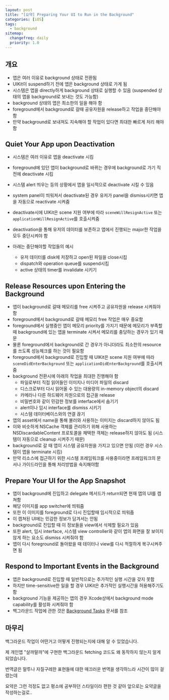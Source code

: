 ```yaml
---
layout: post
title: "[요약] Preparing Your UI to Run in the Background"
categories: [iOS]
tags: 
  - background
sitemap:
  changefreq: daily
  priority: 1.0
---
```


## 개요

- 앱은 여러 이유로 background 상태로 전환됨
- UIKit이 suspend하기 전에 앱은 background 상태로 가게 됨
- 시스템은 앱을 directly하게 background 상태로 실행할 수 있음 (suspended 상태의 앱을 background로 보내는 것도 가능함)
- background 상태의 앱은 최소한의 일을 해야 함
- foreground에서 background로 갈때 공유자원을 release하고 작업을 중단해야 함
- 만약 background로 보내져도 지속해야 할 작업이 있다면 최대한 빠르게 처리 해야 함



## Quiet Your App upon Deactivation

- 시스템은 여러 이유로 앱을 deactivate 시킴
- foreground에 있던 앱이 background로 바뀌는 경우에 background로 가기 직전에 deactivate 시킴
- 시스템 alert 띄우는 등의 상황에서 앱을 일시적으로 deactivate 시킬 수 있음
- system panel이 띄워져서 deactivate된 경우 유저가 panel을 dismiss시키면 앱을 자동으로 reactivate 시켜줌
- deactivate시에 UIKit은 scene 지원 여부에 따라 `sceneWillResignActive` 또는 `applicationWillResignActive`를 호출시켜줌



- deactivation을 통해 유저의 데이터를 보존하고 앱에서 진행되는 major한 작업을 모두 중단시켜야 함
- 아래는 중단해야할 작업들의 예시
  - 유저 데이터를 disk에 저장하고 open된 파일을 close시킴
  - dispatch와 operation queue를 suspend시킴
  - active 상태의 timer를 invalidate 시키기



## Release Resources upon Entering the Background

- 앱이 background로 갈때 메모리를 free 시켜주고 공유자원을 release 시켜줘야 함
- foreground에서 background로 갈때 메모리 free 작업은 매우 중요함
- foreground에서 실행중인 앱이 메모리 priority를 가지기 때문에 메모리가 부족할때 background에 있는 앱을 terminate 시켜서 메모리를 충당하는 경우가 있기 때문
- 물론 foreground에서 background로 간 경우가 아니더라도 최소한의 resource를 쓰도록 성능체크를 하는 것이 필요함
- foreground에서 background로 진입할 때 UIKit은 scene 지원 여부에 따라 `sceneDidEnterBackground` 또는 `applicationDidEnterBackground`를 호출시켜줌
- background 전환시에 아래의 작업을 최대한 진행해야 함
  - 파일로부터 직접 읽어들인 이미지나 미디어 파일의 discard
  - 디스크로부터 다시 읽어올 수 있는 대용량의 in-memory object의 discard
  - 카메라나 다른 하드웨어 자원으로의 접근을 release
  - 비밀번호와 같이 민감한 정보를 interface에서 숨기기
  - alert이나 임시 interface를 dismiss 시키기
  - 시스템 데이터베이스와의 연결 끊기
- 앱의 asset에서 name을 통해 불러와 사용하는 이미지는 discard하지 않아도 됨
- 이와 비슷하게 NSCache 객체를 관리하기 위해 사용하는 NSDiscardableContent 프로토콜을 채택한 객체는 release하지 않아도 됨 (시스템이 자동으로 cleanup 시켜주기 때문)
- background로 갈 때 앱이 시스템 공유자원을 가지고 있으면 안됨 (이런 경우 시스템이 앱을 terminate 시킴)
- 만약 리소스에 접근하기 위한 시스템 프레임워크를 사용중이라면 프레임워크의 문서나 가이드라인을 통해 처리방법을 숙지해야함



## Prepare Your UI for the App Snapshot

- 앱이 background에 진입하고 delegate 메서드가 return되면 현재 앱의 UI를 캡쳐함
- 해당 이미지를 app switcher에 띄워줌
- 또한 이 이미지를 foreground로 다시 진입할때 임시적으로 띄워줌
- 이 캡쳐된 UI에는 민감한 정보가 담겨서는 안됨
- background로 진입할 때 이 정보들을 view에서 삭제할 필요가 있음
- 또한 alert, 임시 interface, 시스템 view controller와 같이 앱의 화면을 잘 보이지 않게 하는 요소도 dismiss 시켜줘야 함
- 앱이 다시 foreground로 돌아왔을 때 데이터나 view를 다시 적절하게 복구시켜주면 됨



## Respond to Important Events in the Background

- 앱은 background로 진입할 때 일반적으로는 추가적인 실행 시간을 갖지 못함
- 하지만 time-sensitive한 일을 할 경우 UIKit은 추가적인 실행시간을 허용해주기도 함
- background 기능을 제공하는 앱의 경우 Xcode상에서 background mode capability를 활성화 시켜줘야 함
- 백그라운드 작업에 관한 것은 [Background Tasks](https://developer.apple.com/documentation/backgroundtasks) 문서를 참조



## 마무리

백그라운드 작업이 어떤거고 어떻게 진행되는지에 대해 알 수 있었습니다.

제 개인앱 "살까말까"에 구현한 백그라운드 fetching 코드도 왜 동작하지 않는지 알게되었습니다.

번역글은 말투나 자질구레한 표현들에 대한 매끄러운 번역을 생각하느라 시간이 많이 걸렸는데

요약은 그런 걱정도 없고 평소에 공부하던 스타일이라 편한 것 같아 앞으로는 요약글을 작성하는걸로..
